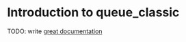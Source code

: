 # Introduction to queue_classic

TODO: write [great documentation](http://jacobian.org/writing/great-documentation/what-to-write/)
